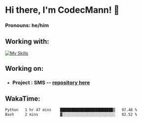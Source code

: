 # Hi there, I'm CodecMann! 👋

### Pronouns: he/him


## Working with:
[![My Skills](https://skillicons.dev/icons?i=kotlin,nodejs,django,python,bots&theme=dark)](https://skillicons.dev)


## Working on:
- ### Project : SMS -- [repository here](https://github.com/NikeStyleProject/project-sms)

## WakaTime:

<!--START_SECTION:waka-->

```txt
Python   1 hr 47 mins    ████████████████████████▒   97.48 %
Bash     2 mins          ▓░░░░░░░░░░░░░░░░░░░░░░░░   02.52 %
```

<!--END_SECTION:waka-->
